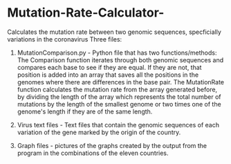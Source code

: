 # Mutation-Rate-Calculator-
Calculates the mutation rate between two genomic sequences, specficially variations in the coronavirus
Three files:
1) MutationComparison.py - Python file that has two functions/methods: The Comparison function iterates through both genomic sequences and compares each base to see if they are equal. If they are not, that position is added into an array that saves all the positions in the genomes where there are differences in the base pair. The MutationRate function calculates the mutation rate from the array generated before, by dividing the length of the array which represents the total number of mutations by the length of the smallest genome or two times one of the genome's length if they are of the same length.

2) Virus text files - Text files that contain the genomic sequences of each variation of the gene marked by the origin of the country. 

3) Graph files - pictures of the graphs created by the output from the program in the combinations of the eleven countries. 
